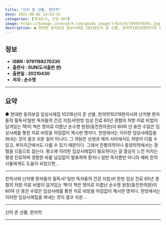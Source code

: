 ```yaml
---
title: "신이 준 선물, 한의학"
date: 2021-06-02 14:53:55
categories: [국내도서, 건강-뷰티]
image: https://bimage.interpark.com/goods_image/7/6/5/9/349597659s.jpg
description: ● 현대판 동의보감 임상사례집 10218신이 준 선물, 한의학10219한의사와 난치병 환자들의 필독서!일반 독자들의 건강 지침서!한방 임상 진료 60년 경험의 처방·치료 비법이 담겨있는 책!이 책은 명의로 이름난 손수명 원장(동진한의원)이 60여 년 동안 수많은 임상사례를 통한 치료
---
```


## **정보**

- **ISBN : 9791188270330**
- **출판사 : SUN(도서출판 썬)**
- **출판일 : 20210430**
- **저자 : 손수명**

------



## **요약**

●  현대판 동의보감 임상사례집 10218신이 준 선물, 한의학10219한의사와 난치병 환자들의 필독서!일반 독자들의 건강 지침서!한방 임상 진료 60년 경험의 처방·치료 비법이 담겨있는 책!이 책은 명의로 이름난 손수명 원장(동진한의원)이 60여 년 동안 수많은 임상사례를 통한 치료 비방을 아낌없이 제시한 명저다. 한방에서는 이러한 임상사례집을 펴내는 것이 결코 쉬운 일이 아니다. 그 까닭은 선생과 제자 사이에서도 처방이 다를 수 있고, 부자지간에서도 다를 수 있기 때문이다. 그래서 전통의학이나 동양의학에서는 경험을 으뜸으로 꼽는다. 평소에 이러한 임상사례집이 필요하다는 걸 절실히 느낀 저자는 평생 진료하며 경험한 바를 남김없이 발표하여 환자나 일반 독자뿐만 아니라 예비 한의사들에게도 도움이 되었으면...

------

한의사와 난치병 환자들의 필독서!
일반 독자들의 건강 지침서!
한방 임상 진료 60년 경험의 처방·치료 비법이 담겨있는 책!이 책은 명의로 이름난 손수명 원장(동진한의원)이 60여 년 동안 수많은 임상사례를 통한 치료 비방을 아낌없이 제시한 명저다. 한방에서는 이러한 임상사례집을 펴내는 것이 결코 쉬운... 

------


신이 준 선물, 한의학 

------


